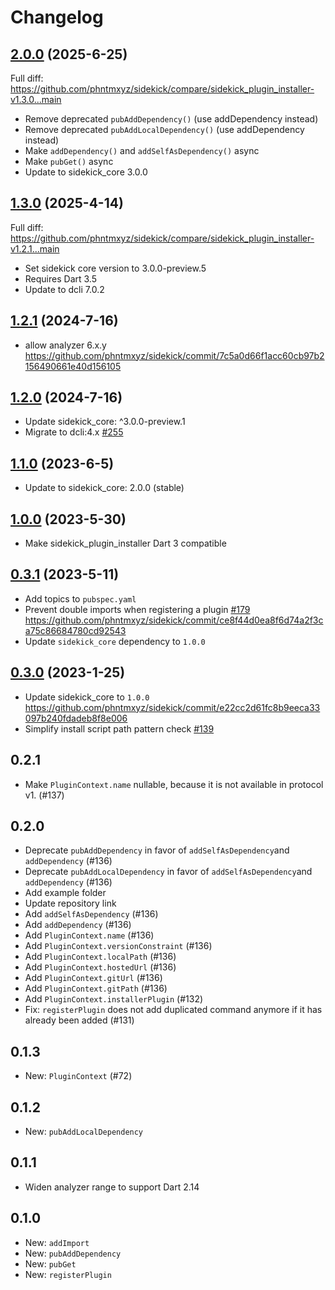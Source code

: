 # Changelog

## [2.0.0](https://github.com/phntmxyz/sidekick/compare/sidekick_plugin_installer-v1.3.0..sidekick_plugin_installer-v2.0.0) (2025-6-25)

Full diff: <https://github.com/phntmxyz/sidekick/compare/sidekick_plugin_installer-v1.3.0...main>

- Remove deprecated `pubAddDependency()` (use addDependency instead)
- Remove deprecated `pubAddLocalDependency()` (use addDependency instead)
- Make `addDependency()` and `addSelfAsDependency()` async
- Make `pubGet()` async
- Update to sidekick_core 3.0.0

## [1.3.0](https://github.com/phntmxyz/sidekick/compare/sidekick_plugin_installer-v1.2.1..sidekick_plugin_installer-v1.3.0) (2025-4-14)

Full diff: https://github.com/phntmxyz/sidekick/compare/sidekick_plugin_installer-v1.2.1...main

- Set sidekick core version to 3.0.0-preview.5
- Requires Dart 3.5
- Update to dcli 7.0.2

## [1.2.1](https://github.com/phntmxyz/sidekick/compare/sidekick_plugin_installer-v1.2.0..sidekick_plugin_installer-v1.2.1) (2024-7-16)

- allow analyzer 6.x.y <https://github.com/phntmxyz/sidekick/commit/7c5a0d66f1acc60cb97b2156490661e40d156105>

## [1.2.0](https://github.com/phntmxyz/sidekick/compare/sidekick_plugin_installer-v1.1.0..sidekick_plugin_installer-v1.2.0) (2024-7-16)

- Update sidekick_core: ^3.0.0-preview.1
- Migrate to dcli:4.x [#255](https://github.com/phntmxyz/sidekick/pull/255)

## [1.1.0](https://github.com/phntmxyz/sidekick/compare/sidekick_plugin_installer-v1.0.0..sidekick_plugin_installer-v1.1.0) (2023-6-5)

- Update to sidekick_core: 2.0.0 (stable)

## [1.0.0](https://github.com/phntmxyz/sidekick/compare/sidekick_plugin_installer-v0.3.1..sidekick_plugin_installer-v1.0.0) (2023-5-30)

- Make sidekick_plugin_installer Dart 3 compatible

## [0.3.1](https://github.com/phntmxyz/sidekick/compare/sidekick_plugin_installer-v0.3.0..sidekick_plugin_installer-v0.3.1) (2023-5-11)

- Add topics to `pubspec.yaml`
- Prevent double imports when registering a plugin [#179](https://github.com/phntmxyz/sidekick/pull/179) https://github.com/phntmxyz/sidekick/commit/ce8f44d0ea8f6d74a2f3ca75c86684780cd92543
- Update `sidekick_core` dependency to `1.0.0`

## [0.3.0](https://github.com/phntmxyz/sidekick/compare/sidekick_plugin_installer-v0.2.1..sidekick_plugin_installer-v0.3.0) (2023-1-25)

- Update sidekick_core to `1.0.0` https://github.com/phntmxyz/sidekick/commit/e22cc2d61fc8b9eeca33097b240fdadeb8f8e006
- Simplify install script path pattern check [#139](https://github.com/phntmxyz/sidekick/pull/139)

## 0.2.1

- Make `PluginContext.name` nullable, because it is not available in protocol v1. (#137)

## 0.2.0

- Deprecate `pubAddDependency` in favor of `addSelfAsDependency`and `addDependency` (#136)
- Deprecate `pubAddLocalDependency` in favor of `addSelfAsDependency`and `addDependency` (#136)
- Add example folder
- Update repository link
- Add `addSelfAsDependency` (#136)
- Add `addDependency` (#136)
- Add `PluginContext.name` (#136)
- Add `PluginContext.versionConstraint` (#136)
- Add `PluginContext.localPath` (#136)
- Add `PluginContext.hostedUrl` (#136)
- Add `PluginContext.gitUrl` (#136)
- Add `PluginContext.gitPath` (#136)
- Add `PluginContext.installerPlugin` (#132)
- Fix: `registerPlugin` does not add duplicated command anymore if it has already been added (#131)

## 0.1.3

- New: `PluginContext` (#72)

## 0.1.2

- New: `pubAddLocalDependency`

## 0.1.1
- Widen analyzer range to support Dart 2.14

## 0.1.0

- New: `addImport`
- New: `pubAddDependency`
- New: `pubGet`
- New: `registerPlugin`

